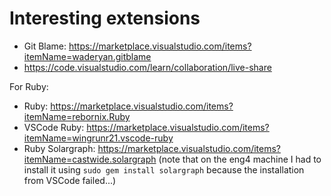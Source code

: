 # Interesting extensions

* Git Blame: https://marketplace.visualstudio.com/items?itemName=waderyan.gitblame
* https://code.visualstudio.com/learn/collaboration/live-share

For Ruby:
* Ruby: https://marketplace.visualstudio.com/items?itemName=rebornix.Ruby
* VSCode Ruby: https://marketplace.visualstudio.com/items?itemName=wingrunr21.vscode-ruby
* Ruby Solargraph: https://marketplace.visualstudio.com/items?itemName=castwide.solargraph
  (note that on the eng4 machine I had to install it using `sudo gem install solargraph` because the installation from VSCode failed...)
